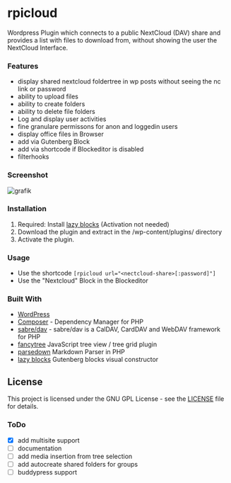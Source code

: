 
# rpicloud

Wordpress Plugin which connects to a public NextCloud (DAV) share and provides a list with files to download from, without showing the user the NextCloud Interface.

### Features
* display shared nextcloud foldertree in wp posts without seeing the nc link or password
* ability to upload files
* ability to create folders 
* ability to delete file folders
* Log and display user activities
* fine granulare permissons for anon and loggedin users
* display office files in Browser
* add via Gutenberg Block
* add via shortcode if Blockeditor is disabled
* filterhooks

### Screenshot
![grafik](https://user-images.githubusercontent.com/307023/121055465-9061b180-c7bd-11eb-8fe1-d1befa177de5.png)

### Installation

1. Required: Install [lazy blocks](https://wordpress.org/plugins/lazy-blocks/) (Activation not needed)
1. Download the plugin and extract in the /wp-content/plugins/ directory
1. Activate the plugin.

### Usage

* Use the shortcode `[rpicloud url="<nectcloud-share>[:password]"]`
* Use the "Nextcloud" Block  in the Blockeditor 

### Built With

* [WordPress](https://github.com/WordPress/WordPress)
* [Composer](https://github.com/composer/composer) - Dependency Manager for PHP
* [sabre/dav](http://sabre.io) - sabre/dav is a CalDAV, CardDAV and WebDAV framework for PHP
* [fancytree](https://github.com/mar10/fancytree) JavaScript tree view / tree grid plugin
* [parsedown](https://github.com/erusev/parsedown) Markdown Parser in PHP
* [lazy blocks](https://github.com/nk-crew/lazy-blocks) Gutenberg blocks visual constructor

## License

This project is licensed under the GNU GPL License - see the [LICENSE](LICENSE) file for details.

### ToDo
* [x] add multisite support
* [ ] documentation
* [ ] add media insertion from tree selection 
* [ ] add autocreate shared folders for groups
* [ ] buddypress support

